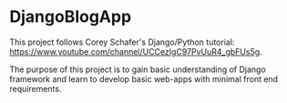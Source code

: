 ﻿# DjangoBlogApp

This project follows Corey Schafer's Django/Python tutorial: https://www.youtube.com/channel/UCCezIgC97PvUuR4_gbFUs5g.

The purpose of this project is to gain basic understanding of Django framework and learn to develop basic web-apps with minimal front end requirements.
